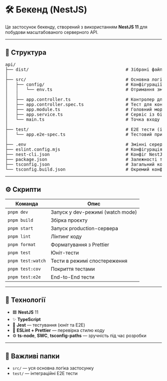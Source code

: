 # 🛠️ Бекенд (NestJS)

Це застосунок бекенду, створений з використанням **NestJS 11** для побудови масштабованого серверного API.

---

## 📁 Структура

<pre>
api/
├── dist/                                     # Зібрані файли (автоматично створюється після збірки)
│
├── src/                                      # Основна логіка застосунку
│   ├── config/                               # Конфігурації, наприклад доступ до .env
│   │   └── env.ts                            # Отримання змінних середовища
│   │
│   ├── app.controller.ts                     # Контролер для обробки HTTP-запитів
│   ├── app.controller.spec.ts                # Тест для контролера
│   ├── app.module.ts                         # Головний модуль застосунку
│   ├── app.service.ts                        # Сервіс із бізнес-логікою
│   └── main.ts                               # Точка входу у застосунок
│
├── test/                                     # E2E тести (інтеграційні)
│   └── app.e2e-spec.ts                       # Тестовий приклад
│
├── .env                                      # Змінні середовища
├── eslint.config.mjs                         # Конфігурація ESLint
├── nest-cli.json                             # Конфіг NestJS CLI
├── package.json                              # Залежності та скрипти для api
├── tsconfig.json                             # Загальний конфіг TypeScript
└── tsconfig.build.json                       # Окремий конфіг для білду
</pre>

---

## ⚙️ Скрипти

| Команда           | Опис                              |
| ----------------- | --------------------------------- |
| `pnpm dev`        | Запуск у dev-режимі (watch mode)  |
| `pnpm build`      | Збірка проєкту                    |
| `pnpm start`      | Запуск production-сервера         |
| `pnpm lint`       | Лінтинг коду                      |
| `pnpm format`     | Форматування з Prettier           |
| `pnpm test`       | Юніт-тести                        |
| `pnpm test:watch` | Тести в режимі спостереження      |
| `pnpm test:cov`   | Покриття тестами                  |
| `pnpm test:e2e`   | End-to-End тести                  |

---

## 🧰 Технології

- 🟦 **NestJS** 11
- ✨ **TypeScript**
- 🧪 **Jest** — тестування (юнiт та E2E)
- 🧹 **ESLint + Prettier** — перевірка стилю коду
- ⚙️ **ts-node**, **SWC**, **tsconfig-paths** — зручність під час розробки

---

## 📁 Важливі папки

- `src/` — уся основна логіка застосунку
- `test/` — інтеграційні E2E тести
